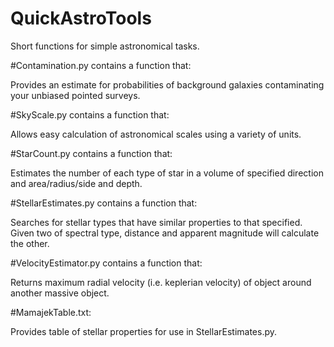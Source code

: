 # QuickAstroTools
Short functions for simple astronomical tasks.

#Contamination.py contains a function that:

Provides an estimate for probabilities of background galaxies contaminating your unbiased pointed surveys.

#SkyScale.py contains a function that:

Allows easy calculation of astronomical scales using a variety of units.

#StarCount.py contains a function that:

Estimates the number of each type of star in a volume of specified direction and area/radius/side and depth.

#StellarEstimates.py contains a function that:

Searches for stellar types that have similar properties to that specified.
Given two of spectral type, distance and apparent magnitude will calculate the other.

#VelocityEstimator.py contains a function that:

Returns maximum radial velocity (i.e. keplerian velocity) of object around another massive object.

#MamajekTable.txt:

Provides table of stellar properties for use in StellarEstimates.py.
